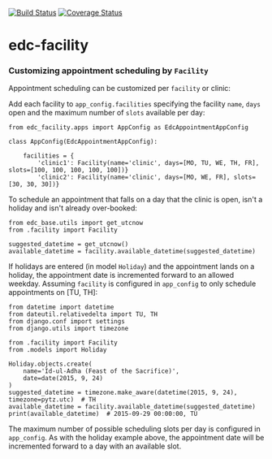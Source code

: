 [![Build Status](https://travis-ci.org/clinicedc/edc-facility.svg?branch=develop)](https://travis-ci.org/clinicedc/edc-facility) [![Coverage Status](https://coveralls.io/repos/clinicedc/edc-facility/badge.svg?branch=develop&service=github)](https://coveralls.io/github/clinicedc/edc-facility?branch=develop)

# edc-facility

### Customizing appointment scheduling by `Facility`

Appointment scheduling can be customized per `facility` or clinic:

Add each facility to `app_config.facilities` specifying the facility `name`, `days` open and the maximum number of `slots` available per day:

    from edc_facility.apps import AppConfig as EdcAppointmentAppConfig

    class AppConfig(EdcAppointmentAppConfig):

        facilities = {
            'clinic1': Facility(name='clinic', days=[MO, TU, WE, TH, FR], slots=[100, 100, 100, 100, 100])}
            'clinic2': Facility(name='clinic', days=[MO, WE, FR], slots=[30, 30, 30])}

To schedule an appointment that falls on a day that the clinic is open, isn't a holiday and isn't already over-booked:

    from edc_base.utils import get_utcnow
    from .facility import Facility
    
    suggested_datetime = get_utcnow()
    available_datetime = facility.available_datetime(suggested_datetime)


If holidays are entered (in model `Holiday`) and the appointment lands on a holiday, the appointment date is incremented forward to an allowed weekday. Assuming `facility` is configured in `app_config` to only schedule appointments on [TU, TH]:

    from datetime import datetime
    from dateutil.relativedelta import TU, TH
    from django.conf import settings
    from django.utils import timezone

    from .facility import Facility
    from .models import Holiday
    
    Holiday.objects.create(
        name='Id-ul-Adha (Feast of the Sacrifice)',
        date=date(2015, 9, 24)
    )
    suggested_datetime = timezone.make_aware(datetime(2015, 9, 24), timezone=pytz.utc)  # TH
    available_datetime = facility.available_datetime(suggested_datetime)
    print(available_datetime)  # 2015-09-29 00:00:00, TU

The maximum number of possible scheduling slots per day is configured in `app_config`. As with the holiday example above, the appointment date will be incremented forward to a day with an available slot.

